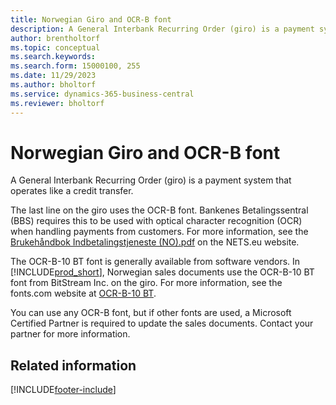 ```yaml
---
title: Norwegian Giro and OCR-B font
description: A General Interbank Recurring Order (giro) is a payment system that operates like a credit transfer.
author: brentholtorf
ms.topic: conceptual
ms.search.keywords:
ms.search.form: 15000100, 255
ms.date: 11/29/2023
ms.author: bholtorf
ms.service: dynamics-365-business-central
ms.reviewer: bholtorf
---
```

# Norwegian Giro and OCR-B font
A General Interbank Recurring Order (giro) is a payment system that operates like a credit transfer.  

The last line on the giro uses the OCR-B font. Bankenes Betalingssentral (BBS) requires this to be used with optical character recognition (OCR) when handling payments from customers. For more information, see the [Brukehåndbok Indbetalingstjeneste (NO).pdf](https://www.nets.eu/no-nb/SiteCollectionDocuments/Egiro/Brukehåndbok%20Innbetalingstjenestene%20(NO).pdf) on the NETS.eu website.  

The OCR-B-10 BT font is generally available from software vendors. In [!INCLUDE[prod_short](../../includes/prod_short.md)], Norwegian sales documents use the OCR-B-10 BT font from BitStream Inc. on the giro. For more information, see the fonts.com website at [OCR-B-10 BT](https://www.fonts.com/font/bitstream/ocr-b-bt/10).  

You can use any OCR-B font, but if other fonts are used, a Microsoft Certified Partner is required to update the sales documents. Contact your partner for more information.  

## Related information


[!INCLUDE[footer-include](../../includes/footer-banner.md)]